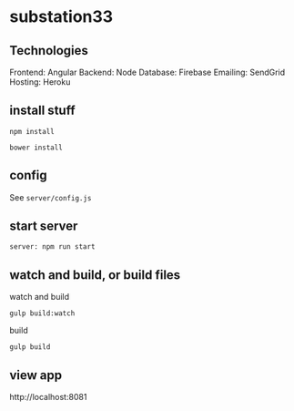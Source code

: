 # substation33

## Technologies

Frontend: Angular
Backend:  Node
Database: Firebase
Emailing: SendGrid
Hosting:  Heroku

## install stuff

```
npm install
```

```
bower install
```

## config

See `server/config.js`

## start server

```
server: npm run start
```

## watch and build, or build files

watch and build
```
gulp build:watch
```

build
```
gulp build
```

## view app

http://localhost:8081

